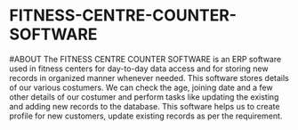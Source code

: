 # FITNESS-CENTRE-COUNTER-SOFTWARE
#ABOUT
The FITNESS CENTRE COUNTER SOFTWARE is an ERP software used in fitness centers for day-to-day data access and for storing new records in organized manner whenever needed. This software stores details of our various costumers. We can check the age, joining date and a few other details of our costumer and perform tasks like updating the existing and adding new records to the database. This software helps us to create profile for new customers, update existing records as per the requirement.

